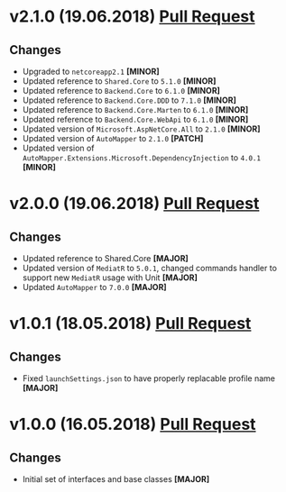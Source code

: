 ﻿# v2.1.0 (19.06.2018) [Pull Request](https://github.com/oskardudycz/GoldenEye/pull/64)

## Changes

* Upgraded to `netcoreapp2.1` **[MINOR]**
* Updated reference to `Shared.Core` to `5.1.0` **[MINOR]**
* Updated reference to `Backend.Core` to `6.1.0` **[MINOR]**
* Updated reference to `Backend.Core.DDD` to `7.1.0` **[MINOR]**
* Updated reference to `Backend.Core.Marten` to `6.1.0` **[MINOR]**
* Updated reference to `Backend.Core.WebApi` to `6.1.0` **[MINOR]**
* Updated version of `Microsoft.AspNetCore.All` to `2.1.0` **[MINOR]**
* Updated version of `AutoMapper` to `2.1.0` **[PATCH]**
* Updated version of `AutoMapper.Extensions.Microsoft.DependencyInjection` to `4.0.1` **[MINOR]**

# v2.0.0 (19.06.2018) [Pull Request](https://github.com/oskardudycz/GoldenEye/pull/64)

## Changes

* Updated reference to Shared.Core **[MAJOR]**
* Updated version of `MediatR` to `5.0.1`, changed commands handler to support new `MediatR` usage with Unit **[MAJOR]**
* Updated `AutoMapper` to `7.0.0` **[MAJOR]**

# v1.0.1 (18.05.2018) [Pull Request](https://github.com/oskardudycz/GoldenEye/pull/63)

## Changes

* Fixed `launchSettings.json` to have properly replacable profile name **[MAJOR]**

# v1.0.0 (16.05.2018) [Pull Request](https://github.com/oskardudycz/GoldenEye/pull/55)

## Changes

* Initial set of interfaces and base classes **[MAJOR]**